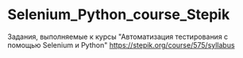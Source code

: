 # Selenium_Python_course_Stepik
Задания, выполняемые к курсы "Автоматизация тестирования с помощью Selenium и Python"
https://stepik.org/course/575/syllabus

